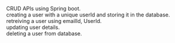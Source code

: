 CRUD APIs using Spring boot.
<br>
creating a user with a unique userId and storing it in the database.
<br>
retreiving a user using emailId, UserId.
<br>
updating user details.
<br> 
deleting a user from database.
